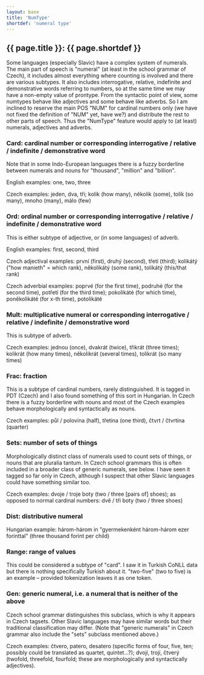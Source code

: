 ```yaml
---
layout: base
title: 'NumType'
shortdef: 'numeral type'
---
```


## {{ page.title }}: {{ page.shortdef }}

Some languages (especially Slavic) have a complex system of
numerals. The main part of speech is "numeral" (at least in the school
grammar of Czech), it includes almost everything where counting is
involved and there are various subtypes. It also includes
interrogative, relative, indefinite and demonstrative words referring
to numbers, so at the same time we may have a non-empty value of
prontype. From the syntactic point of view, some numtypes behave like
adjectives and some behave like adverbs. So I am inclined to reserve
the main POS "NUM" for cardinal numbers only (we have not fixed the
definition of "NUM" yet, have we?) and distribute the rest to other
parts of speech. Thus the "NumType" feature would apply to (at least)
numerals, adjectives and adverbs.

### Card: cardinal number or corresponding interrogative / relative / indefinite / demonstrative word

Note that in some Indo-European languages there is a fuzzy borderline
between numerals and nouns for "thousand", "million" and "billion".

English examples: one, two, three

Czech examples: jeden, dva, tři; kolik (how many), několik (some),
tolik (so many), mnoho (many), málo (few)

### Ord: ordinal number or corresponding interrogative / relative / indefinite / demonstrative word

This is either subtype of adjective, or (in some languages) of adverb.

English examples: first, second, third

Czech adjectival examples: první (first), druhý (second), třetí
(third); kolikátý ("how manieth" = which rank), několikátý (some
rank), tolikátý (this/that rank)

Czech adverbial examples: poprvé (for the first time), podruhé (for
the second time), potřetí (for the third time); pokolikáté (for which
time), poněkolikáté (for x-th time), potolikáté

### Mult: multiplicative numeral or corresponding interrogative / relative / indefinite / demonstrative word

This is subtype of adverb.

Czech examples: jednou (once), dvakrát (twice), třikrát (three times);
kolikrát (how many times), několikrát (several times), tolikrát (so
many times)

### Frac: fraction

This is a subtype of cardinal numbers, rarely distinguished. It is
tagged in PDT (Czech) and I also found something of this sort in
Hungarian. In Czech there is a fuzzy borderline with nouns and most of
the Czech examples behave morphologically and syntactically as nouns.

Czech examples: půl / polovina (half), třetina (one third), čtvrt / čtvrtina (quarter)

### Sets: number of sets of things

Morphologically distinct class of numerals used to count sets of
things, or nouns that are pluralia tantum. In Czech school grammars
this is often included in a broader class of generic numerals, see
below.  I have seen it tagged so far only in Czech, although I suspect
that other Slavic languages could have something similar too.

Czech examples: dvoje / troje boty (two / three [pairs of] shoes); as opposed to normal cardinal numbers: dvě / tři boty (two / three shoes)

### Dist: distributive numeral

Hungarian example: három-három in "gyermekenként három-három ezer
forinttal" (three thousand forint per child)

### Range: range of values

This could be considered a subtype of "card". I saw it in Turkish
CoNLL data but there is nothing specifically Turkish about
it. "two-five" (two to five) is an example – provided tokenization
leaves it as one token.

### Gen: generic numeral, i.e. a numeral that is neither of the above

Czech school grammar distinguishes this subclass, which is why it
appears in Czech tagsets. Other Slavic languages may have similar
words but their traditional classification may differ. (Note that
"generic numerals" in Czech grammar also include the "sets" subclass
mentioned above.)

Czech examples: čtvero, patero, desatero (specific forms of four,
five, ten; possibly could be translated as quartet, quintet...?);
dvojí, trojí, čtverý (twofold, threefold, fourfold; these are
morphologically and syntactically adjectives).
